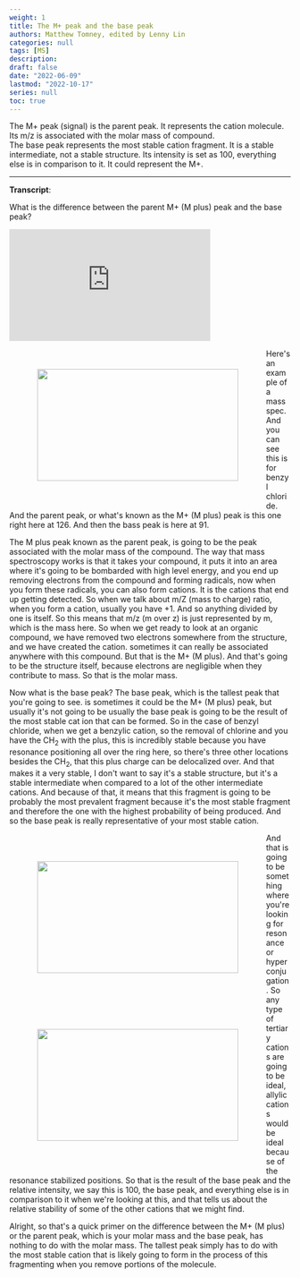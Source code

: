 ```yaml
---
weight: 1
title: The M+ peak and the base peak
authors: Matthew Tomney, edited by Lenny Lin
categories: null
tags: [MS]
description: 
draft: false
date: "2022-06-09"
lastmod: "2022-10-17"
series: null
toc: true
---
```



The M+ peak (signal) is the parent peak.  It represents the cation molecule. Its m/z is associated with the molar mass of compound.  
The base peak represents the most stable cation fragment.  It is a stable intermediate, not a stable structure.  Its intensity is set as 100, everything else is in comparison to it.  It could represent the M+.   


<!--more-->
---

**Transcript**:  

What is the difference between the parent M+ (M plus) peak and the base peak?   

<iframe width="360" height="200" src="https://www.youtube.com/embed/HUYEGRTBPKw" title="YouTube video player" frameborder="0" allow="accelerometer; autoplay; clipboard-write; encrypted-media; gyroscope; picture-in-picture" allowfullscreen></iframe>  


<img width ="360" height= "200" src = "/docs/images/Screenshot 2022-06-09 115444.png" style ="float: left" HSPACE="50" VSPACE="50"/>  

Here's an example of a mass spec. And you can see this is for benzyl chloride. And the parent peak, or what's known as the M+ (M plus) peak is this one right here at 126. And then the bass peak is here at 91.  

The M plus peak known as the parent peak, is going to be the peak associated with the molar mass of the compound. The way that mass spectroscopy works is that it takes your compound, it puts it into an area where it's going to be bombarded with high level energy, and you end up removing electrons from the compound and forming radicals, now when you form these radicals, you can also form cations. It is the cations that end up getting detected. So when we talk about m/Z (mass to charge) ratio, when you form a cation, usually you have +1. And so anything divided by one is itself. So this means that m/z (m over z) is just represented by m, which is the mass here. So when we get ready to look at an organic compound, we have removed two electrons somewhere from the structure, and we have created the cation. sometimes it can really be associated anywhere with this compound. But that is the M+ (M plus). And that's going to be the structure itself, because electrons are negligible when they contribute to mass. So that is the molar mass. 

Now what is the base peak? The base peak, which is the tallest peak that you're going to see. is sometimes it could be the M+ (M plus) peak, but usually it's not going to be usually the base peak is going to be the result of the most stable cat ion that can be formed. So in the case of benzyl chloride, when we get a benzylic cation, so the removal of chlorine and you have the CH<sub>2</sub> with the plus, this is incredibly stable because you have resonance positioning all over the ring here, so there's three other locations besides the CH<sub>2</sub>, that this plus charge can be delocalized over. And that makes it a very stable, I don't want to say it's a stable structure, but it's a stable intermediate when compared to a lot of the other intermediate cations. And because of that, it means that this fragment is going to be probably the most prevalent fragment because it's the most stable fragment and therefore the one with the highest probability of being produced. And so the base peak is really representative of your most stable cation. 

<img width ="360" height= "200" src = "/docs/images/Tertiary-Carbocation-more-Stable-than-Secondary.png" style ="float: left" HSPACE="50" VSPACE="50"/>
  
<img width ="360" height= "200" src = "/docs/images/2-pi-electrons-in-the-allyl-cation-allyl-radical-and-allyl-anion-allyl-cation-has-2-pi-electrons-allyl-radical-has-3-pi-electrons-allyl-anion-has-4-pi-electrons.gif" style ="float: left" HSPACE="50" VSPACE="50"/>
And that is going to be something where you're looking for resonance or hyper conjugation. So any type of tertiary cations are going to be ideal, allylic cations would be ideal because of the resonance stabilized positions. So that is the result of the base peak and the relative intensity, we say this is 100, the base peak, and everything else is in comparison to it when we're looking at this, and that tells us about the relative stability of some of the other cations that we might find. 

Alright, so that's a quick primer on the difference between the M+ (M plus) or the parent peak, which is your molar mass and the base peak, has nothing to do with the molar mass. The tallest peak simply has to do with the most stable cation that is likely going to form in the process of this fragmenting when you remove portions of the molecule.   

